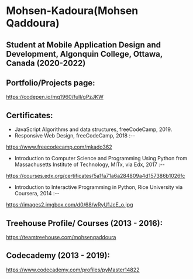 # Mohsen-Kadoura(Mohsen Qaddoura)

## Student at Mobile Application Design and Development, Algonquin College, Ottawa, Canada (2020-2022)

## Portfolio/Projects page:
 https://codepen.io/mq1960/full/gPzJKW

## Certificates:
* JavaScript Algorithms and data structures, freeCodeCamp, 2019.
* Responsive Web Design, freeCodeCamp, 2018 :--

https://www.freecodecamp.com/mkado362

* Introduction to Computer Science and Programming Using Python from
Massachusetts Institute of Technology, MITx, via Edx, 2017 :--

https://courses.edx.org/certificates/5a1fa71a6a284809a4d157386b1026fc

* Introduction to Interactive Programming in Python, Rice University via Coursera, 2014 :--

 https://images2.imgbox.com/d0/68/wRyU1JcE_o.jpg

## Treehouse Profile/ Courses (2013 - 2016):
https://teamtreehouse.com/mohsenqaddoura

## Codecademy (2013 - 2019):
https://www.codecademy.com/profiles/pyMaster14822





